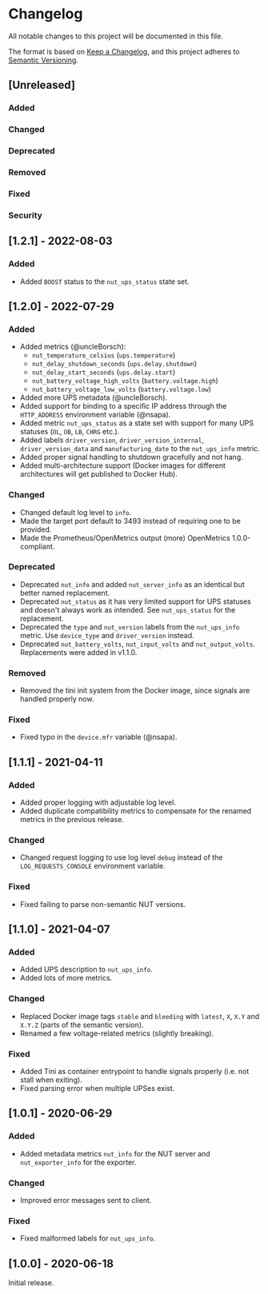 # Changelog
All notable changes to this project will be documented in this file.

The format is based on [Keep a Changelog](https://keepachangelog.com/en/1.0.0/),
and this project adheres to [Semantic Versioning](https://semver.org/spec/v2.0.0.html).

## [Unreleased]

### Added

### Changed

### Deprecated

### Removed

### Fixed

### Security

## [1.2.1] - 2022-08-03

### Added

- Added `BOOST` status to the `nut_ups_status` state set.

## [1.2.0] - 2022-07-29

### Added

- Added metrics (@uncleBorsch):
    - `nut_temperature_celsius` (`ups.temperature`)
    - `nut_delay_shutdown_seconds` (`ups.delay.shutdown`)
    - `nut_delay_start_seconds` (`ups.delay.start`)
    - `nut_battery_voltage_high_volts` (`battery.voltage.high`)
    - `nut_battery_voltage_low_volts` (`battery.voltage.low`)
- Added more UPS metadata (@uncleBorsch).
- Added support for binding to a specific IP address through the `HTTP_ADDRESS` environment variable (@nsapa).
- Added metric `nut_ups_status` as a state set with support for many UPS statuses (`OL`, `OB`, `LB`, `CHRG` etc.).
- Added labels `driver_version`, `driver_version_internal`, `driver_version_data` and `manufacturing_date` to the `nut_ups_info` metric.
- Added proper signal handling to shutdown gracefully and not hang.
- Added multi-architecture support (Docker images for different architectures will get published to Docker Hub).

### Changed

- Changed default log level to `info`.
- Made the target port default to 3493 instead of requiring one to be provided.
- Made the Prometheus/OpenMetrics output (more) OpenMetrics 1.0.0-compliant.

### Deprecated

- Deprecated `nut_info` and added `nut_server_info` as an identical but better named replacement.
- Deprecated `nut_status` as it has very limited support for UPS statuses and doesn't always work as intended. See `nut_ups_status` for the replacement.
- Deprecated the `type` and `nut_version` labels from the `nut_ups_info` metric. Use `device_type` and `driver_version` instead.
- Deprecated `nut_battery_volts`, `nut_input_volts` and `nut_output_volts`. Replacements were added in v1.1.0.

### Removed

- Removed the tini init system from the Docker image, since signals are handled properly now.

### Fixed

- Fixed typo in the `device.mfr` variable (@nsapa).

## [1.1.1] - 2021-04-11

### Added

- Added proper logging with adjustable log level.
- Added duplicate compatibility metrics to compensate for the renamed metrics in the previous release.

### Changed

- Changed request logging to use log level `debug` instead of the `LOG_REQUESTS_CONSOLE` environment variable.

### Fixed

- Fixed failing to parse non-semantic NUT versions.

## [1.1.0] - 2021-04-07

### Added

- Added UPS description to `nut_ups_info`.
- Added lots of more metrics.

### Changed

- Replaced Docker image tags `stable` and `bleeding` with `latest`, `X`, `X.Y` and `X.Y.Z` (parts of the semantic version).
- Renamed a few voltage-related metrics (slightly breaking).

### Fixed

- Added Tini as container entrypoint to handle signals properly (i.e. not stall when exiting).
- Fixed parsing error when multiple UPSes exist.

## [1.0.1] - 2020-06-29

### Added

- Added metadata metrics `nut_info` for the NUT server and `nut_exporter_info` for the exporter.

### Changed

- Improved error messages sent to client.

### Fixed

- Fixed malformed labels for `nut_ups_info`.

## [1.0.0] - 2020-06-18

Initial release.